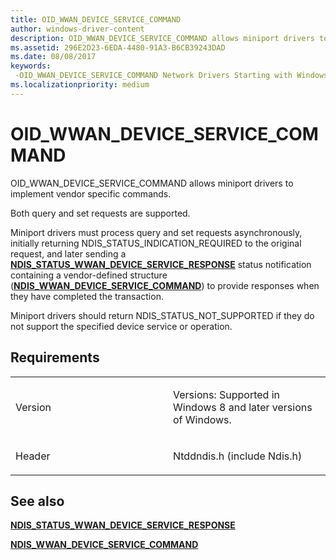 ```yaml
---
title: OID_WWAN_DEVICE_SERVICE_COMMAND
author: windows-driver-content
description: OID_WWAN_DEVICE_SERVICE_COMMAND allows miniport drivers to implement vendor specific commands.NDIS_STATUS_WWAN_DEVICE_SERVICE_RESPONSE status notification containing a vendor-defined structure (NDIS_WWAN_DEVICE_SERVICE_COMMAND) to provide responses when they have completed the transaction.
ms.assetid: 296E2D23-6EDA-4480-91A3-B6CB39243DAD
ms.date: 08/08/2017
keywords: 
 -OID_WWAN_DEVICE_SERVICE_COMMAND Network Drivers Starting with Windows Vista
ms.localizationpriority: medium
---
```


# OID\_WWAN\_DEVICE\_SERVICE\_COMMAND


OID\_WWAN\_DEVICE\_SERVICE\_COMMAND allows miniport drivers to implement vendor specific commands.

Both query and set requests are supported.

Miniport drivers must process query and set requests asynchronously, initially returning NDIS\_STATUS\_INDICATION\_REQUIRED to the original request, and later sending a [**NDIS\_STATUS\_WWAN\_DEVICE\_SERVICE\_RESPONSE**](https://msdn.microsoft.com/library/windows/hardware/hh846205) status notification containing a vendor-defined structure ([**NDIS\_WWAN\_DEVICE\_SERVICE\_COMMAND**](https://msdn.microsoft.com/library/windows/hardware/hh439836)) to provide responses when they have completed the transaction.

Miniport drivers should return NDIS\_STATUS\_NOT\_SUPPORTED if they do not support the specified device service or operation.

Requirements
------------

<table>
<colgroup>
<col width="50%" />
<col width="50%" />
</colgroup>
<tbody>
<tr class="odd">
<td><p>Version</p></td>
<td><p>Versions: Supported in Windows 8 and later versions of Windows.</p></td>
</tr>
<tr class="even">
<td><p>Header</p></td>
<td>Ntddndis.h (include Ndis.h)</td>
</tr>
</tbody>
</table>

## See also


[**NDIS\_STATUS\_WWAN\_DEVICE\_SERVICE\_RESPONSE**](https://msdn.microsoft.com/library/windows/hardware/hh846205)

[**NDIS\_WWAN\_DEVICE\_SERVICE\_COMMAND**](https://msdn.microsoft.com/library/windows/hardware/hh439836)

 

 




